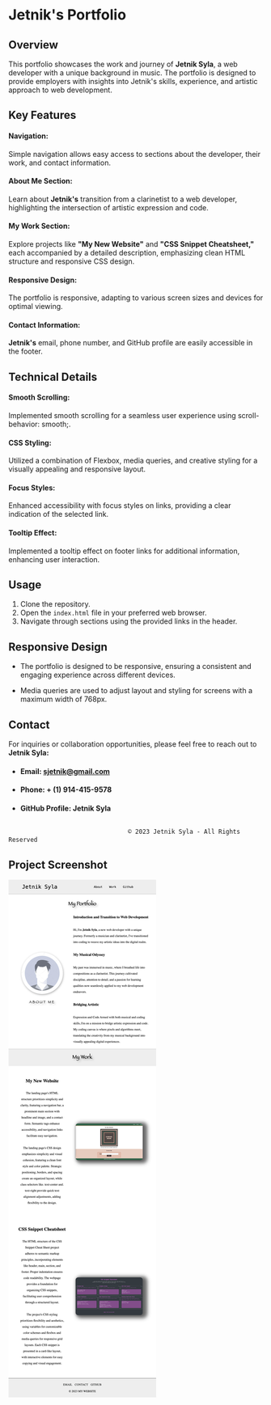 # Jetnik's Portfolio

## Overview

This portfolio showcases the work and journey of **Jetnik Syla**, a web developer with a unique background in music. The portfolio is designed to provide employers with insights into Jetnik's skills, experience, and artistic approach to web development.

## Key Features

#### **Navigation:** 
Simple navigation allows easy access to sections about the developer, their work, and contact information.

#### **About Me Section:** 
Learn about **Jetnik's** transition from a clarinetist to a web developer, highlighting the intersection of artistic expression and code.

#### **My Work Section:**
 Explore projects like **"My New Website"** and **"CSS Snippet Cheatsheet,"** each accompanied by a detailed description, emphasizing clean HTML structure and responsive CSS design.

#### **Responsive Design:**
The portfolio is responsive, adapting to various screen sizes and devices for optimal viewing.

#### **Contact Information:** 
 **Jetnik's** email, phone number, and GitHub profile are easily accessible in the footer.

## Technical Details

#### **Smooth Scrolling:**
Implemented smooth scrolling for a seamless user experience using scroll-behavior: smooth;.

#### **CSS Styling:**
 Utilized a combination of Flexbox, media queries, and creative styling for a visually appealing and responsive layout.

#### **Focus Styles:**
 Enhanced accessibility with focus styles on links, providing a clear indication of the selected link.

#### **Tooltip Effect:**
Implemented a tooltip effect on footer links for additional information, enhancing user interaction.

## Usage

1. Clone the repository.
2. Open the ``index.html`` file in your preferred web browser.
3. Navigate through sections using the provided links in the header.

## Responsive Design

* The portfolio is designed to be responsive, ensuring a consistent and engaging experience across different devices.

* Media queries are used to adjust layout and styling for screens with a maximum width of 768px.

## Contact

For inquiries or collaboration opportunities, please feel free to reach out to **Jetnik Syla:**

* #### **Email:** sjetnik@gmail.com

* #### **Phone:** + (1) 914-415-9578

* #### **GitHub Profile:** Jetnik Syla

##
                                     © 2023 Jetnik Syla - All Rights Reserved


## Project Screenshot

![Alt text](assets/My_portfolio_screenshot.html.png)